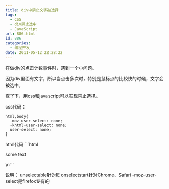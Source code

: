```yaml
---
title: div中禁止文字被选择
tags:
  - CSS
  - div禁止选中
  - JavaScript
url: 886.html
id: 886
categories:
  - 编程开发
date: 2011-05-12 22:28:22
---
```


在做div的点击计数事件时，遇到一个小问题。  

因为div里面有文字，所以当点击多次时，特别是鼠标点的比较快的时候，文字会被选中。  

查了下，用css和javascript可以实现禁止选择。  

css代码：


```/* css style: */
html,body{
  -moz-user-select: none;
  -khtml-user-select: none;
  user-select: none;
}
```

html代码 ```html  

some text

\\n```  

说明： unselectable针对IE onselectstart针对Chrome、Safari -moz-user-select是firefox专有的